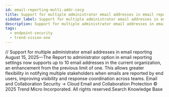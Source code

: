 ```yaml
---
id: email-reporting-multi-addr-cecp
title: Support for multiple administrator email addresses in email reporting
sidebar_label: Support for multiple administrator email addresses in email reporting
description: Support for multiple administrator email addresses in email reporting
tags:
  - endpoint-security
  - trend-vision-one
---
```


/*<![CDATA[*/ $('#title').html($('meta[name=map-description]').attr('content')); /*]]>*/ Support for multiple administrator email addresses in email reporting August 15, 2025—The Report to administrator option in email reporting settings now supports up to 10 email addresses in the current organization, an enhancement from the previous limit of one. This allows greater flexibility in notifying multiple stakeholders when emails are reported by end users, improving visibility and response coordination across teams. Email and Collaboration Security → Cloud Email and Collaboration Protection © 2025 Trend Micro Incorporated. All rights reserved.Search Knowledge Base